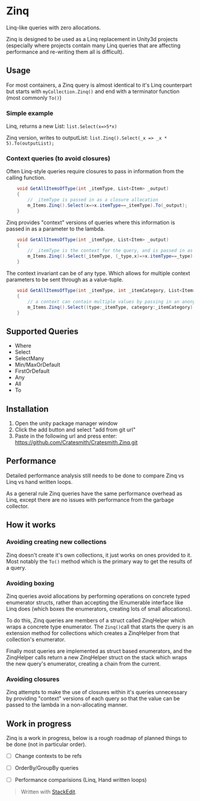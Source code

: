 # Zinq
Linq-like queries with zero allocations. 

Zinq is designed to be used as a Linq replacement in Unity3d projects (especially where projects contain many Linq queries that are affecting performance and re-writing them all is difficult).

## Usage 
For most containers, a Zinq query is almost identical to it's Linq counterpart but starts with `myCollection.Zinq()`  and end with a terminator function (most commonly `To()`)

### Simple example
Linq, returns a new List:
`list.Select(x=>5*x)` 

Zinq version, writes to outputList:
`list.Zinq().Select(_x => _x * 5).To(outputList);`

### Context queries (to avoid closures)
Often Linq-style queries require closures to pass in information from the calling function. 
````csharp
    void GetAllItemsOfType(int _itemType, List<Item> _output)
    {
        // _itemType is passed in as a closure allocation
        m_Items.Zinq().Select(x=>x.itemType==_itemType).To(_output);
    }
````
Zinq provides "context" versions of queries where this information is passed in as a parameter to the lambda.
````csharp
    void GetAllItemsOfType(int _itemType, List<Item> _output)
    {
        // _itemType is the context for the query, and is passed in as the first parameter
        m_Items.Zinq().Select(_itemType, (_type,x)=>x.itemType==_type).To(_output);
    }
````
The context invariant can be of any type. Which allows for multiple context parameters to be sent through as a value-tuple.
````csharp
    void GetAllItemsOfType(int _itemType, int _itemCategory, List<Item> _output)
    {
        // a context can contain multiple values by passing in an anonymous value-tuple
        m_Items.Zinq().Select((type:_itemType, category:_itemCategory), (c,x)=>x.itemType==c.type && x.itemCategory==c.category).To(_output);
    }
````
## Supported Queries
* Where
* Select
* SelectMany
* Min/MaxOrDefault
* FirstOrDefault
* Any
* All
* To

## Installation

1. Open the unity package manager window
2. Click the add button and select "add from git url"
3. Paste in the following url and press enter: https://github.com/Cratesmith/Cratesmith.Zinq.git

## Performance
Detailed performance analysis still needs to be done to compare Zinq vs Linq vs hand written loops.

As a general rule Zinq queries have the same performance overhead as Linq, except there are no issues with performance from the garbage collector.

## How it works

### Avoiding creating new collections
Zinq doesn't create it's own collections, it just works on ones provided to it. Most notably the `To()` method which is the primary way to get the results of a query.

### Avoiding boxing

Zinq queries avoid allocations by performing operations on concrete typed enumerator structs, rather than accepting the IEnumerable interface like Linq does (which boxes the enumerators, creating lots of small allocations). 

To do this, Zinq queries are members of a struct called ZinqHelper which wraps a concrete type enumerator. The `Zinq()`call that starts the query is an extension method for collections which creates a ZinqHelper from that collection's enumerator.

Finally most queries are implemented as struct based enumerators, and the ZinqHelper calls return a new ZinqHelper struct on the stack which wraps the new query's enumerator, creating a chain from the current. 

### Avoiding closures
Zinq attempts to make the use of closures within it's queries unnecessary by providing "context" versions of each query so that the value can be passed to the lambda in a non-allocating manner.

## Work in progress

Zinq is a work in progress, below is a rough roadmap of planned things  to be done (not in particular order).

 - [ ] Change contexts to be refs
 - [ ] OrderBy/GroupBy queries
 - [ ] Performance comparisions (Linq, Hand written loops)


> Written with [StackEdit](https://stackedit.io/).

